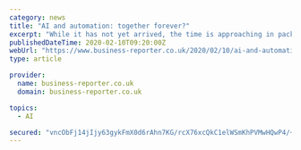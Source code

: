 ```yaml
---
category: news
title: "AI and automation: together forever?"
excerpt: "While it has not yet arrived, the time is approaching in packaging and processing manufacturing when it will be nearly impossible to discuss advancements in automation without addressing congruent developments in artificial intelligence (AI). AI and automation are particularly intertwined in robotics, supplying workforce-enhancing solutions ..."
publishedDateTime: 2020-02-10T09:20:00Z
webUrl: "https://www.business-reporter.co.uk/2020/02/10/ai-and-automation-together-forever/"
type: article

provider:
  name: business-reporter.co.uk
  domain: business-reporter.co.uk

topics:
  - AI

secured: "vncObFj14jIjy63gykFmX0d6rAhn7KG/rcX76xcQkC1elWSmKhPVMwHQwP4/+ZY3xMiAYH0lCVelVwMWvR1eYpu2KQxq7ZdhpfYGMSbV9rlyKqhDoQmh8NDyjCU3sKooSmvsbliqDMSUL4cyBh4EvqaiZksqPHmhcbB2s8QiLFI3hg2bhfco0Pd0BAQSwdVRdUfdAPz+GpZx5bD6Ae+jU8T49ZxPXchNIm7fm1bo+U0hyOHT0zQgsuOcc5KjzWnVo5xCCFNMp0CZ7ApeDhjHz01nggAIKvW9H0NVIAelIALIMSmwfVVW/VfEyL4Y3IJWMXNMvYoSrbc/1C6a2j54wI7TcUSXafTr9n0jozmQM/lE3nRikdB2S1iH66MS5DPdnRDMZmQ5hzqTNxAIt0gb6eSxvgMXpzJQ15JqdJGGbzXFWDFYoxNKdiPJg2WNHOGfIh1fDG8JE97N/IGdb9o1WLdFQGidUzWAlbSSXDVHMzM=;Yda+rzkMQFUhbuhOZa/e7A=="
---
```


